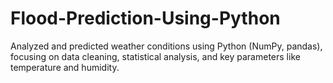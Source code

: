 # Flood-Prediction-Using-Python
Analyzed and predicted weather conditions using Python (NumPy, pandas), focusing on data cleaning, statistical analysis, and key parameters like temperature and humidity.
